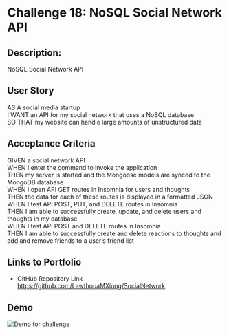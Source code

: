 # Challenge 18: NoSQL Social Network API

## **Description:**
NoSQL Social Network API

## **User Story**
AS A social media startup<br />
I WANT an API for my social network that uses a NoSQL database<br />
SO THAT my website can handle large amounts of unstructured data<br />

## **Acceptance Criteria**
GIVEN a social network API<br />
WHEN I enter the command to invoke the application<br />
THEN my server is started and the Mongoose models are synced to the MongoDB database<br />
WHEN I open API GET routes in Insomnia for users and thoughts<br />
THEN the data for each of these routes is displayed in a formatted JSON<br />
WHEN I test API POST, PUT, and DELETE routes in Insomnia<br />
THEN I am able to successfully create, update, and delete users and thoughts in my database<br />
WHEN I test API POST and DELETE routes in Insomnia<br />
THEN I am able to successfully create and delete reactions to thoughts and add and remove friends to a user’s friend list<br />

## **Links to Portfolio**
* GitHub Repository Link - https://github.com/LawthouaMXiong/SocialNetwork

## **Demo**
![Demo for challenge](/demo/Challenge18.gif)
